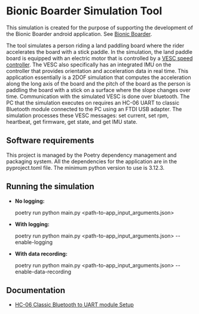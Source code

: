 # Bionic Boarder Simulation Tool

This simulation is created for the purpose of supporting the development of the Bionic Boarder android application. See [Bionic Boarder](https://github.com/bobacktech/bionic-boarder).

The tool simulates a person riding a land paddling board where the rider accelerates the board with a stick paddle.  In the simulation, the land paddle board is equipped with 
an electric motor that is controlled by a [VESC speed controller](https://github.com/vedderb/bldc). The VESC also specifically has an integrated IMU on the controller that provides 
orientation and acceleration data in real time. This application essentially is a 2DOF simulation that computes the acceleration along the long axis of the board and the pitch of the board as the person is paddling the board with a stick on a surface where the slope changes over time. Communication with the simulated VESC is done over bluetooth. The PC that the simulation executes
on requires an HC-06 UART to classic Bluetooth module connected to the PC using an FTDI USB adapter.  The simulation processes these VESC messages: set current, set rpm, heartbeat, get firmware, get state, and get IMU state.


## Software requirements

This project is managed by the Poetry dependency management and packaging system.  All the dependencies for the application are in the pyproject.toml file.
The minimum python version to use is 3.12.3.

## Running the simulation

*  **No logging:** <p> poetry run python main.py <path-to-app_input_arguments.json>

*  **With logging:** <p> poetry run python main.py <path-to-app_input_arguments.json> --enable-logging

*  **With data recording:** <p> poetry run python main.py <path-to-app_input_arguments.json> --enable-data-recording


## Documentation

* [HC-06 Classic Bluetooth to UART module Setup](https://docs.google.com/presentation/d/1iqZNpbXgkZIJNUv7u3ZKozi3m8eBVSuuvXjyms1xasU/edit?usp=sharing)
